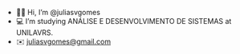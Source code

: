 -  👋🏻 Hi, I’m @juliasvgomes
-  💻 I’m studying ANÁLISE E DESENVOLVIMENTO DE SISTEMAS at UNILAVRS.
-  ✉️ juliasvgomes@gmail.com
